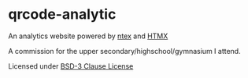 # qrcode-analytic

An analytics website powered by [ntex](https://ntex.rs) and [HTMX](https://htmx.org)

A commission for the upper secondary/highschool/gymnasium I attend.

Licensed under [BSD-3 Clause License](https://github.com/h4rldev/qrcode-analytic/blob/master/LICENSE)
